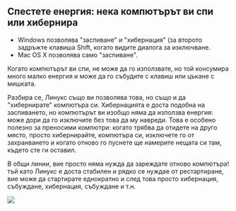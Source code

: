 <?php require("../../entete.php"); ?> <?php require("../../base.php"); ?>

<div id="corps">

<h2>Спестете енергия: нека компютърът ви спи или хибернира</h2>

<ul>
<li>Windows позволява "заспиване" и "хибернация" (за второто задръжте клавиша Shift, когато видите диалога за изключване.</li>
<li>Mac OS X позволява само "заспиване".</li>
</ul>

<p>Когато компютърът ви спи, не може да го използвате, но той консумира много малко енергия и може да го събудите с клавиш или цъкане с мишката.</p>

<p>Разбира се, Линукс също ви позволява това, но също и да "хибернирате" компютъра си. Хибернацията е доста подобна на заспиването, но компютърът ви изобщо няма да използва енергия: може дори да го изключите без това да му навреди. Това е особено полезно за преносими компютри: когато трябва да отидете на друго място, просто хибернирайте, компютъра си, изключете го от захранването и когато отново го пуснете ще намерите нещата си там, където сте ги оставил.</p>

<p>В общи линии, вие просто няма нужда да зареждате отново компютъра! тъй като Линукс е доста стабилен и рядко се нуждае от рестартиране, вие може да стартирате еднократно и след това просто хибернация, събуждане, хибернация, събуждане и т.н.</p>

<img src="Images/suspend_hibernate_thumb.png" />

</div>



